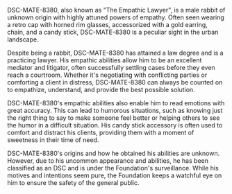DSC-MATE-8380, also known as "The Empathic Lawyer", is a male rabbit of unknown origin with highly attuned powers of empathy. Often seen wearing a retro cap with horned rim glasses, accessorized with a gold earring, chain, and a candy stick, DSC-MATE-8380 is a peculiar sight in the urban landscape.

Despite being a rabbit, DSC-MATE-8380 has attained a law degree and is a practicing lawyer. His empathic abilities allow him to be an excellent mediator and litigator, often successfully settling cases before they even reach a courtroom. Whether it's negotiating with conflicting parties or comforting a client in distress, DSC-MATE-8380 can always be counted on to empathize, understand, and provide the best possible solution.

DSC-MATE-8380's empathic abilities also enable him to read emotions with great accuracy. This can lead to humorous situations, such as knowing just the right thing to say to make someone feel better or helping others to see the humor in a difficult situation. His candy stick accessory is often used to comfort and distract his clients, providing them with a moment of sweetness in their time of need.

DSC-MATE-8380's origins and how he obtained his abilities are unknown. However, due to his uncommon appearance and abilities, he has been classified as an DSC and is under the Foundation's surveillance. While his motives and intentions seem pure, the Foundation keeps a watchful eye on him to ensure the safety of the general public.
